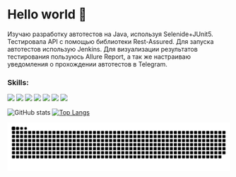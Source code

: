 # Hello world 🍬 

Изучаю разработку автотестов на Java, используя Selenide+JUnit5. Тестировала API с помощью библиотеки Rest-Assured. Для запуска автотестов использую Jenkins. Для визуализации результатов тестирования пользуюсь Allure Report, а так же настраиваю уведомления о прохождении автотестов в Telegram.

### Skills:  

<img src='https://user-images.githubusercontent.com/93325839/152612587-0ad95194-fba0-4798-912d-30221bf15499.png' height='50'> <img src='https://user-images.githubusercontent.com/93325839/152612662-b89f7d0e-8f79-4ab3-9151-4e12a93e714e.png' height='50'> <img src='https://user-images.githubusercontent.com/93325839/152612992-1e5e5b2e-3bf0-488b-bba7-ce1a25090fc9.png' height='50'> <img src='https://user-images.githubusercontent.com/93325839/152612733-4d47c812-e22a-4b39-a1ba-95f0d9dcbf2d.png' height='50'> <img src='https://user-images.githubusercontent.com/93325839/152612776-1bc6d19d-8567-4428-8712-9a597dd8ffa9.png' height='50'> <img src='https://user-images.githubusercontent.com/93325839/152612828-d03b04f1-dd35-4162-adca-51571176b3d6.png' height='50'> <img src='https://user-images.githubusercontent.com/93325839/152612900-264c3e99-6179-4d63-840f-6865f75f127d.png' height='50'> 


![GitHub stats](https://github-readme-stats.vercel.app/api?username=evgeniashennikova&show_icons=true&theme=buefy) [![Top Langs](https://github-readme-stats.vercel.app/api/top-langs/?username=evgeniashennikova&theme=buefy)](https://github.com/anuraghazra/github-readme-stats) 

<img src='https://github.com/evgeniashennikova/evgeniashennikova/blob/33cbe5fc8873586cff7997c54f4bfad0371eeba7/github-contribution-grid-snake.svg'>  




